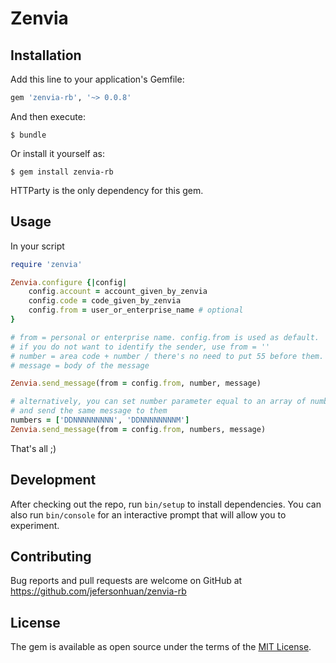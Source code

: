 # Zenvia

## Installation

Add this line to your application's Gemfile:

```ruby
gem 'zenvia-rb', '~> 0.0.8'
```

And then execute:

    $ bundle

Or install it yourself as:

    $ gem install zenvia-rb

HTTParty is the only dependency for this gem.

## Usage

In your script

```ruby
require 'zenvia'

Zenvia.configure {|config|
    config.account = account_given_by_zenvia
    config.code = code_given_by_zenvia
    config.from = user_or_enterprise_name # optional
}

# from = personal or enterprise name. config.from is used as default.
# if you do not want to identify the sender, use from = ''
# number = area code + number / there's no need to put 55 before them.
# message = body of the message

Zenvia.send_message(from = config.from, number, message)

# alternatively, you can set number parameter equal to an array of numbers
# and send the same message to them
numbers = ['DDNNNNNNNNN', 'DDNNNNNNNNM']
Zenvia.send_message(from = config.from, numbers, message)

```

That's all ;)

## Development

After checking out the repo, run `bin/setup` to install dependencies. You can also run `bin/console` for an interactive prompt that will allow you to experiment.

## Contributing

Bug reports and pull requests are welcome on GitHub at https://github.com/jefersonhuan/zenvia-rb


## License

The gem is available as open source under the terms of the [MIT License](http://opensource.org/licenses/MIT).

